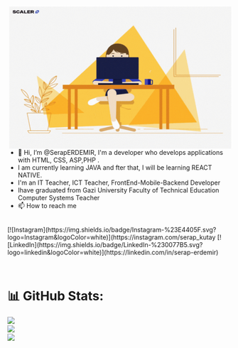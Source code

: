<img align="right" alt="GIF" src="giphy.gif" width="500" height="320" />

- 👋 Hi, I’m @SerapERDEMIR, I'm a developer who develops applications with HTML, CSS, ASP,PHP .
- I am currently learning JAVA and fter that, I will be learning REACT NATIVE.
- I'm an IT Teacher, ICT Teacher, FrontEnd-Mobile-Backend Developer 
- Ihave graduated from Gazi University Faculty of Technical Education Computer Systems Teacher
- 📫 How to reach me
<br />
[![Instagram](https://img.shields.io/badge/Instagram-%23E4405F.svg?logo=Instagram&logoColor=white)](https://instagram.com/serap_kutay [![LinkedIn](https://img.shields.io/badge/LinkedIn-%230077B5.svg?logo=linkedin&logoColor=white)](https://linkedin.com/in/serap-erdemir) 

[instagram]: https://www.instagram.com/serap_kutay
[linkedin]: https://www.linkedin.com/in/serap-erdemir/
[gmail]: mailto:serap.kutay.44@gmail.com
<br />

# 📊 GitHub Stats:
![](https://github-readme-stats.vercel.app/api?username=serapERDEMIR&theme=default&hide_border=false&include_all_commits=false&count_private=false)<br/>
![](https://github-readme-streak-stats.herokuapp.com/?user=serapERDEMIR&theme=default&hide_border=false)<br/>
![](https://github-readme-stats.vercel.app/api/top-langs/?username=serapERDEMIR&theme=default&hide_border=false&include_all_commits=false&count_private=false&layout=compact)





